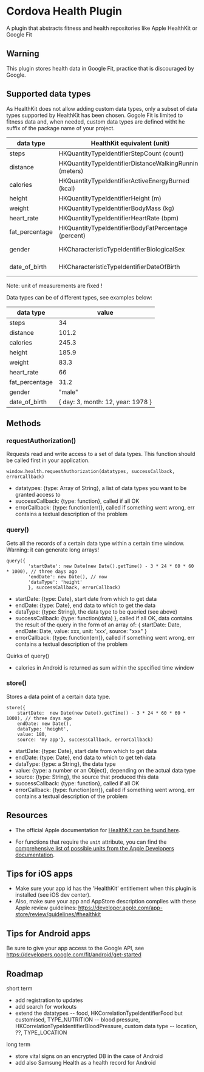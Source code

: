 # Cordova Health Plugin

A plugin that abstracts fitness and health repositories like Apple HealthKit or Google Fit

## Warning

This plugin stores health data in Google Fit, practice that is discouraged by Google.


## Supported data types

As HealthKit does not allow adding custom data types, only a subset of data types supported by HealthKit has been chosen.
Gogole Fit is limited to fitness data and, when needed, custom data types are defined witht he suffix of the package name of your project.

| data type      |      HealthKit equivalent (unit)                        |  Google Fit equivalent                   |
|----------------|---------------------------------------------------------|------------------------------------------|
| steps          | HKQuantityTypeIdentifierStepCount (count)               |  TYPE_STEP_COUNT_DELTA                   |
| distance       | HKQuantityTypeIdentifierDistanceWalkingRunning (meters) |  TYPE_DISTANCE_DELTA                     |
| calories       | HKQuantityTypeIdentifierActiveEnergyBurned (kcal)       |  TYPE_CALORIES_EXPENDED                  |
| height         | HKQuantityTypeIdentifierHeight (m)                      |  TYPE_HEIGHT                             |
| weight         | HKQuantityTypeIdentifierBodyMass (kg)                   |  TYPE_WEIGHT                             |
| heart_rate     | HKQuantityTypeIdentifierHeartRate (bpm)                 |  TYPE_HEART_RATE_BPM                     |
| fat_percentage | HKQuantityTypeIdentifierBodyFatPercentage (percent)     |  TYPE_BODY_FAT_PERCENTAGE                |
| gender         | HKCharacteristicTypeIdentifierBiologicalSex             |  custom (YOUR_PACKAGE_NAME.gender)       |
| date_of_birth  | HKCharacteristicTypeIdentifierDateOfBirth               | custom (YOUR_PACKAGE_NAME.date_of_birth) |


Note: unit of measurements are fixed !

Data types can be of different types, see examples below:

| data type      | value                             |
|----------------|-----------------------------------|
| steps          | 34                                |
| distance       | 101.2                             |
| calories       | 245.3                             |
| height         | 185.9                             |
| weight         | 83.3                              |
| heart_rate     | 66                                |
| fat_percentage | 31.2                              |
| gender         | "male"                            |
| date_of_birth  | { day: 3, month: 12, year: 1978 } |


## Methods

### requestAuthorization()

Requests read and write access to a set of data types.
This function should be called first in your application.

```
window.health.requestAuthorization(datatypes, successCallback, errorCallback)
```

- datatypes: {type: Array of String}, a list of data types you want to be granted access to
- successCallback: {type: function}, called if all OK
- errorCallback: {type: function(err)}, called if something went wrong, err contains a textual description of the problem

### query()

Gets all the records of a certain data type within a certain time window.
Warning: it can generate long arrays!

```
query({
        'startDate': new Date(new Date().getTime() - 3 * 24 * 60 * 60 * 1000), // three days ago
        'endDate': new Date(), // now
        'dataType': 'height'
        }, successCallback, errorCallback)
```

- startDate: {type: Date}, start date from which to get data
- endDate: {type: Date}, end data to which to get the data
- dataType: {type: String}, the data type to be queried (see above)
- successCallback: {type: function(data) }, called if all OK, data contains the result of the query in the form of an array of: { startDate: Date, endDate: Date, value: xxx, unit: 'xxx', source: "xxx" }   
- errorCallback: {type: function(err)}, called if something went wrong, err contains a textual description of the problem


Quirks of query()

- calories in Android is returned as sum within the specified time window


### store()

Stores a data point of a certain data type.

```
store({ 
	startDate:  new Date(new Date().getTime() - 3 * 24 * 60 * 60 * 1000), // three days ago
	endDate: new Date(),
	dataType: 'height',
	value: 180,
	source: 'my app'}, successCallback, errorCallback)
```

- startDate: {type: Date}, start date from which to get data
- endDate: {type: Date}, end data to which to get teh data
- dataType: {type: a String}, the data type
- value: {type: a number or an Object}, depending on the actual data type
- source: {type: String}, the source that produced this data
- successCallback: {type: function}, called if all OK
- errorCallback: {type: function(err)}, called if something went wrong, err contains a textual description of the problem


## Resources

* The official Apple documentation for [HealthKit can be found here](https://developer.apple.com/library/ios/documentation/HealthKit/Reference/HealthKit_Framework/index.html#//apple_ref/doc/uid/TP40014707).

* For functions that require the `unit` attribute, you can find the [comprehensive list of possible units from the Apple Developers documentation](https://developer.apple.com/library/ios/documentation/HealthKit/Reference/HKUnit_Class/index.html#//apple_ref/doc/uid/TP40014727-CH1-SW2).


## Tips for iOS apps

* Make sure your app id has the 'HealthKit' entitlement when this plugin is installed (see iOS dev center).
* Also, make sure your app and AppStore description complies with these Apple review guidelines: https://developer.apple.com/app-store/review/guidelines/#healthkit

## Tips for Android apps

Be sure to give your app access to the Google API, see https://developers.google.com/fit/android/get-started


## Roadmap

short term

- add registration to updates
- add search for workouts
- extend the datatypes
-- food, HKCorrelationTypeIdentifierFood but customised, TYPE_NUTRITION
-- blood pressure, HKCorrelationTypeIdentifierBloodPressure, custom data type
-- location, ??, TYPE_LOCATION


long term

- store vital signs on an encrypted DB in the case of Android
- add also Samsung Health as a health record for Android

